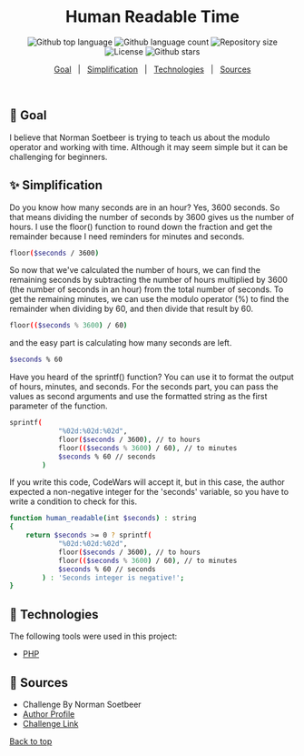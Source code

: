 <h1 align="center">Human Readable Time</h1>

<p align="center">
  <img alt="Github top language" src="https://img.shields.io/github/languages/top/faridhaghgooyan/programming-challenges?label=PHP&color=56BEB8&language=php">

  <img alt="Github language count" src="https://img.shields.io/github/languages/count/faridhaghgooyan/programming-challenges?color=56BEB8">

  <img alt="Repository size" src="https://img.shields.io/github/repo-size/faridhaghgooyan/programming-challenges?color=56BEB8">

  <img alt="License" src="https://img.shields.io/github/license/faridhaghgooyan/programming-challenges?color=56BEB8">

  <!-- <img alt="Github issues" src="https://img.shields.io/github/issues/faridhaghgooyan/programming-challenges?color=56BEB8" /> -->

  <!-- <img alt="Github forks" src="https://img.shields.io/github/forks/faridhaghgooyan/programming-challenges?color=56BEB8" /> -->

  <img alt="Github stars" src="https://img.shields.io/github/stars/faridhaghgooyan/programming-challenges?color=56BEB8" />
</p>


<p align="center">
  <a href="#dart-goal">Goal</a> &#xa0; | &#xa0; 
  <a href="#sparkles-simplification">Simplification</a> &#xa0; | &#xa0;
  <a href="#rocket-technologies">Technologies</a> &#xa0; | &#xa0;
  <a href="#memo-Sources">Sources</a> 
</p>

<br>

## :dart: Goal ##

I believe that Norman Soetbeer is trying to teach us about the modulo operator and working with time. Although it may seem simple but it can be challenging for beginners.

## :sparkles: Simplification ##

Do you know how many seconds are in an hour? Yes, 3600 seconds. So that means dividing the number of seconds by 3600 gives us the number of hours. I use the floor() function to round down the fraction and get the remainder because I need reminders for minutes and seconds.

```bash
floor($seconds / 3600)
```

So now that we've calculated the number of hours, we can find the remaining seconds by subtracting the number of hours multiplied by 3600 (the number of seconds in an hour) from the total number of seconds. To get the remaining minutes, we can use the modulo operator (%) to find the remainder when dividing by 60, and then divide that result by 60.

```bash
floor(($seconds % 3600) / 60)
```

and the easy part is calculating how many seconds are left.

```bash
$seconds % 60
```

Have you heard of the sprintf() function? You can use it to format the output of hours, minutes, and seconds. For the seconds part, you can pass the values as second arguments and use the formatted string as the first parameter of the function.

```bash
sprintf(
            "%02d:%02d:%02d", 
            floor($seconds / 3600), // to hours
            floor(($seconds % 3600) / 60), // to minutes
            $seconds % 60 // seconds
        )
```
If you write this code, CodeWars will accept it, but in this case, the author expected a non-negative integer for the 'seconds' variable, so you have to write a condition to check for this.
```bash
function human_readable(int $seconds) : string
{
    return $seconds >= 0 ? sprintf(
            "%02d:%02d:%02d", 
            floor($seconds / 3600), // to hours
            floor(($seconds % 3600) / 60), // to minutes
            $seconds % 60 // seconds
        ) : 'Seconds integer is negative!';
}
```

## :rocket: Technologies ##

The following tools were used in this project:

- [PHP](https://www.php.net/)



## :memo: Sources ##

- Challenge By Norman Soetbeer
- [Author Profile](https://www.codewars.com/users/BattleRattle)
- [Challenge Link](https://www.codewars.com/kata/52685f7382004e774f0001f7/php)


<a href="#top">Back to top</a>
